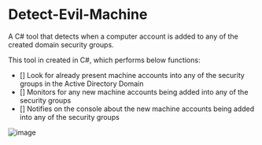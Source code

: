 # Detect-Evil-Machine
A C# tool that detects when a computer account is added to any of the created domain security groups. 

This tool in created in C#, which performs below functions:

- [] Look for already present machine accounts into any of the security groups in the Active Directory Domain
- [] Monitors for any new machine accounts being added into any of the security groups
- [] Notifies on the console about the new machine accounts being added into any of the security groups

![image](https://user-images.githubusercontent.com/46210620/167267133-04175911-79b9-4bff-9144-aa4d7a609a9a.png)
